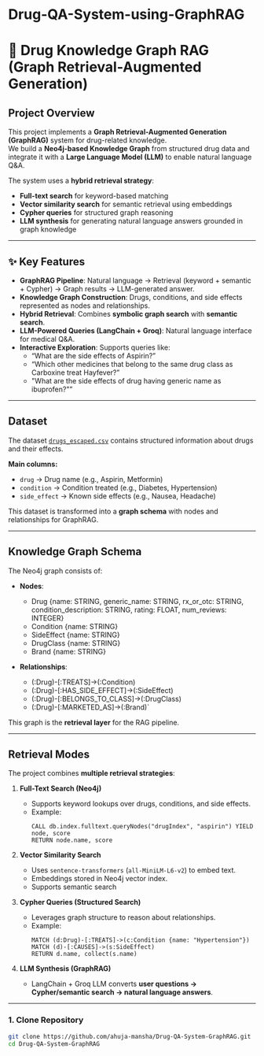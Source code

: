 # Drug-QA-System-using-GraphRAG
# 💊 Drug Knowledge Graph RAG (Graph Retrieval-Augmented Generation)

## Project Overview
This project implements a **Graph Retrieval-Augmented Generation (GraphRAG)** system for drug-related knowledge.  
We build a **Neo4j-based Knowledge Graph** from structured drug data and integrate it with a **Large Language Model (LLM)** to enable natural language Q&A.  

The system uses a **hybrid retrieval strategy**:
- **Full-text search** for keyword-based matching  
- **Vector similarity search** for semantic retrieval using embeddings  
- **Cypher queries** for structured graph reasoning  
- **LLM synthesis** for generating natural language answers grounded in graph knowledge  

---

## ✨ Key Features
- **GraphRAG Pipeline**: Natural language → Retrieval (keyword + semantic + Cypher) → Graph results → LLM-generated answer.  
- **Knowledge Graph Construction**: Drugs, conditions, and side effects represented as nodes and relationships.  
- **Hybrid Retrieval**: Combines **symbolic graph search** with **semantic search**.  
- **LLM-Powered Queries (LangChain + Groq)**: Natural language interface for medical Q&A.  
- **Interactive Exploration**: Supports queries like:
  - “What are the side effects of Aspirin?”  
  - “Which other medicines that belong to the same drug class as Carboxine treat Hayfever?”  
  - "What are the side effects of drug having generic name as ibuprofen?"”  

---

## Dataset
The dataset [`drugs_escaped.csv`](./drugs_escaped.csv) contains structured information about drugs and their effects.  

**Main columns:**
- `drug` → Drug name (e.g., Aspirin, Metformin)  
- `condition` → Condition treated (e.g., Diabetes, Hypertension)  
- `side_effect` → Known side effects (e.g., Nausea, Headache)  

This dataset is transformed into a **graph schema** with nodes and relationships for GraphRAG.  

---

## Knowledge Graph Schema
The Neo4j graph consists of:  

- **Nodes**:    
  - Drug {name: STRING, generic_name: STRING, rx_or_otc: STRING, condition_description: STRING, rating: FLOAT, num_reviews: INTEGER}
  - Condition {name: STRING}
  - SideEffect {name: STRING}
  - DrugClass {name: STRING}
  - Brand {name: STRING}

- **Relationships**:
  - (:Drug)-[:TREATS]->(:Condition)
  - (:Drug)-[:HAS_SIDE_EFFECT]->(:SideEffect)
  - (:Drug)-[:BELONGS_TO_CLASS]->(:DrugClass)
  - (:Drug)-[:MARKETED_AS]->(:Brand)`  

This graph is the **retrieval layer** for the RAG pipeline.  

---

## Retrieval Modes
The project combines **multiple retrieval strategies**:

1. **Full-Text Search (Neo4j)**  
   - Supports keyword lookups over drugs, conditions, and side effects.  
   - Example:  
     ```cypher
     CALL db.index.fulltext.queryNodes("drugIndex", "aspirin") YIELD node, score
     RETURN node.name, score
     ```

2. **Vector Similarity Search**  
   - Uses `sentence-transformers` (`all-MiniLM-L6-v2`) to embed text.  
   - Embeddings stored in Neo4j vector index.  
   - Supports semantic search 

3. **Cypher Queries (Structured Search)**  
   - Leverages graph structure to reason about relationships.  
   - Example:  
     ```cypher
     MATCH (d:Drug)-[:TREATS]->(c:Condition {name: "Hypertension"}) 
     MATCH (d)-[:CAUSES]->(s:SideEffect) 
     RETURN d.name, collect(s.name)
     ```

4. **LLM Synthesis (GraphRAG)**  
   - LangChain + Groq LLM converts **user questions → Cypher/semantic search → natural language answers**.  

---

### 1. Clone Repository
```bash
git clone https://github.com/ahuja-mansha/Drug-QA-System-GraphRAG.git
cd Drug-QA-System-GraphRAG


